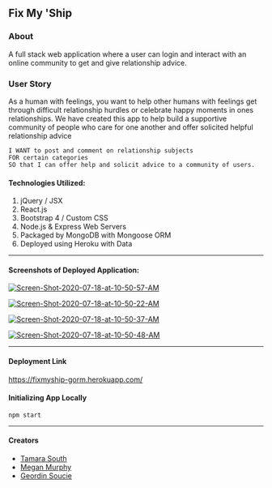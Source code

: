## Fix My 'Ship

### About

A full stack web application where a user can login and interact with an online community to get and give relationship advice.

### User Story

As a human with feelings, you want to help other humans with feelings get through difficult relationship hurdles or celebrate happy moments in ones relationships. We have created this app to help build a supportive community of people who care for one another and offer solicited helpful relationship advice

``` AS a person - 
I WANT to post and comment on relationship subjects 
FOR certain categories
SO that I can offer help and solicit advice to a community of users.
```
#### Technologies Utilized:

1. jQuery / JSX
2. React.js
3. Bootstrap 4 / Custom CSS
4. Node.js & Express Web Servers
5. Packaged by MongoDB with Mongoose ORM
6.  Deployed using Heroku with Data
<hr>

#### Screenshots of Deployed Application:

<a href="https://imgbb.com/"><img src="https://i.ibb.co/PZPRLbv/Screen-Shot-2020-07-18-at-10-50-57-AM.png" alt="Screen-Shot-2020-07-18-at-10-50-57-AM" border="0"></a>

<a href="https://ibb.co/p0Y8c4Q"><img src="https://i.ibb.co/5Mbymsk/Screen-Shot-2020-07-18-at-10-50-22-AM.png" alt="Screen-Shot-2020-07-18-at-10-50-22-AM" border="0"></a>

<a href="https://ibb.co/cY6450L"><img src="https://i.ibb.co/km4Nnj1/Screen-Shot-2020-07-18-at-10-50-37-AM.png" alt="Screen-Shot-2020-07-18-at-10-50-37-AM" border="0"></a>

<a href="https://ibb.co/5xfLkpn"><img src="https://i.ibb.co/rf1H38c/Screen-Shot-2020-07-18-at-10-50-48-AM.png" alt="Screen-Shot-2020-07-18-at-10-50-48-AM" border="0"></a>
<hr>

#### Deployment Link

https://fixmyship-gorm.herokuapp.com/

#### Initializing App Locally

```
npm start
```
<hr>

#### Creators

- [Tamara South ](https://github.com/AZGchip "Visit Tamara's GitHub")
- [Megan Murphy](https://github.com/childovhurin "Visit Megans's GitHub")
- [Geordin Soucie](https://github.com/GormTheWyrm "Visit Gorm's GitHub")



